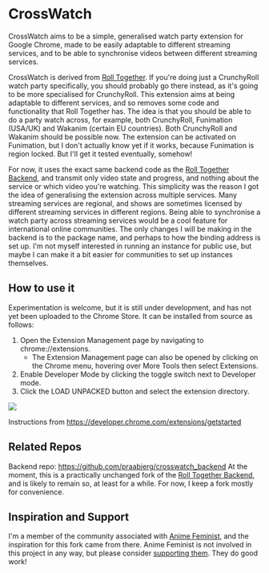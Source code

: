 # CrossWatch
CrossWatch aims to be a simple, generalised watch party extension for Google Chrome, made to be easily adaptable to different streaming services, and to be able to synchronise videos between different streaming services.

CrossWatch is derived from [Roll Together](https://github.com/samuraiexx/roll_together). If you're doing just a CrunchyRoll watch party specifically, you should probably go there instead, as it's going to be more specialised for CrunchyRoll. This extension aims at being adaptable to different services, and so removes some code and functionality that Roll Together has. The idea is that you should be able to do a party watch across, for example, both CrunchyRoll, Funimation (USA/UK) and Wakanim (certain EU countries). Both CrunchyRoll and Wakanim should be possible now. The extension can be activated on Funimation, but I don't actually know yet if it works, because Funimation is region locked. But I'll get it tested eventually, somehow!

For now, it uses the exact same backend code as the [Roll Together Backend](https://github.com/samuraiexx/roll_together_backend), and transmit only video state and progress, and nothing about the service or which video you're watching. This simplicity was the reason I got the idea of generalising the extension across multiple services. Many streaming services are regional, and shows are sometimes licensed by different streaming services in different regions. Being able to synchronise a watch party across streaming services would be a cool feature for international online communities. The only changes I will be making in the backend is to the package name, and perhaps to how the binding address is set up. I'm not myself interested in running an instance for public use, but maybe I can make it a bit easier for communities to set up instances themselves.

## How to use it
Experimentation is welcome, but it is still under development, and has not yet been uploaded to the Chrome Store. It can be installed from source as follows:
1. Open the Extension Management page by navigating to chrome://extensions.
    - The Extension Management page can also be opened by clicking on the Chrome menu, hovering over More Tools then select Extensions.
2. Enable Developer Mode by clicking the toggle switch next to Developer mode.
3. Click the LOAD UNPACKED button and select the extension directory.

![](https://developer.chrome.com/static/images/get_started/load_extension.png)

Instructions from https://developer.chrome.com/extensions/getstarted

## Related Repos
Backend repo: https://github.com/praabjerg/crosswatch_backend
At the moment, this is a practically unchanged fork of the [Roll Together Backend](https://github.com/samuraiexx/roll_together_backend), and is likely to remain so, at least for a while. For now, I keep a fork mostly for convenience.

## Inspiration and Support
I'm a member of the community associated with [Anime Feminist](https://animefeminist.com), and the inspiration for this fork came from there. Anime Feminist is not involved in this project in any way, but please consider [supporting them](https://www.animefeminist.com/site-update-fundraiser-realities-and-scheduling-changes/). They do good work!
